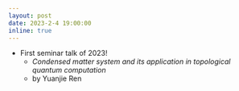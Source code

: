 ```yaml
---
layout: post
date: 2023-2-4 19:00:00
inline: true
---
```


- First seminar talk of 2023!
  - *Condensed matter system and its application in topological quantum computation*
  - by Yuanjie Ren

<!-- ---
layout: post
date: 2022-12-3 19:00:00
inline: true
---

- Invited talk by Professor Norman Yao!
  - *Introduction to Time Crystals*
  - Please RSVP [here](https://forms.gle/PE3utKMcF4kwtHLt5) -->
